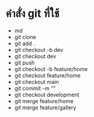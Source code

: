# คำสั่ง git ที่ใช้
- md
- git clone
- git add .
- git checkout -b dev
- git checkout dev
- git push
- git checkout -b feature/home
- git checkout feature/home
- git checkout main
- git commit -m ""
- git checkout development
- git merge feature/home
- git merge feature/gallery
